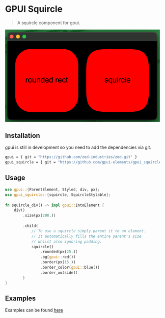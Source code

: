 # GPUI Squircle

> A squircle component for gpui.

![rounded rect vs squircle](rounded_rect_vs_squircle.png)

## Installation

gpui is still in development so you need to add the dependencies via git.

```sh
gpui = { git = "https://github.com/zed-industries/zed.git" }
gpui_squircle = { git = "https://github.com/gpui-elements/gpui_squircle.git" }
```

## Usage

```rs
use gpui::{ParentElement, Styled, div, px};
use gpui_squircle::{squircle, SquircleStylable};

fn squircle_div() -> impl gpui::IntoElement {
    div()
        .size(px(200.))

        .child(
            // To use a squircle simply parent it to an element.
            // It automatically fills the entire parent's size
            // whilst also ignoring padding. 
            squircle()
                .rounded(px(25.))
                .bg(gpui::red())
                .border(px(15.))
                .border_color(gpui::blue())
                .border_outside()
        )
}
```

## Examples

Examples can be found [here](/examples)